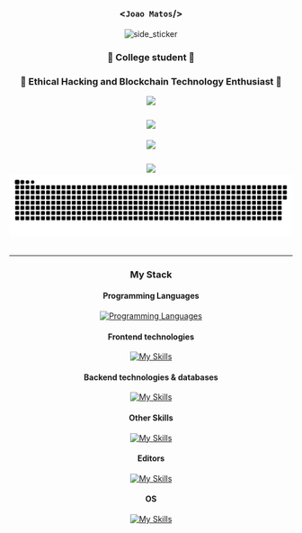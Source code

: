 <div align='center'>

### <`Joao Matos`/>

<img align="center" width=200px height=200px alt="side_sticker" src="https://media4.giphy.com/media/SHT2ELb4lvmLU9IcC1/giphy.gif?cid=ecf05e470tmy1mgsmn1iv62vzdhgio6opgei9mlmf2wjyuag&rid=giphy.gif&ct=s" />

### 👾 College student 👾 <br/>
### 👾 Ethical Hacking and Blockchain Technology Enthusiast 👾
  
<img src="https://user-images.githubusercontent.com/73097560/115834477-dbab4500-a447-11eb-908a-139a6edaec5c.gif"> 
  
  ###
  
  <img src="https://github-readme-stats.vercel.app/api?username=JoaoAJMatos&count_private=true&show_icons=true&theme=midnight-purple" />
  <br>
  <br>
  <img src="https://github-readme-stats.vercel.app/api/top-langs/?username=JoaoAJMatos&layout=compact&theme=midnight-purple" />
  
  ###

<img src="https://user-images.githubusercontent.com/73097560/115834477-dbab4500-a447-11eb-908a-139a6edaec5c.gif"> 

<div>
  <img src="https://github.com/Pepyn0/Pepyn0/raw/output/github-contribution-grid-snake.svg" alt="snake"></center>
</div>

<br/>

*****

### My Stack

#### Programming Languages

[![Programming Languages](https://skillicons.dev/icons?i=bash,c,cs,cpp,go,js,ts,lua,php,py,&perline=10)](https://skillicons.dev)

#### Frontend technologies

[![My Skills](https://skillicons.dev/icons?i=bootstrap,css,html,jquery,react,styledcomponents,svg,vite,vue,materialui,&perline=10)](https://skillicons.dev)

#### Backend technologies & databases

[![My Skills](https://skillicons.dev/icons?i=sqlite,redis,nodejs,mysql,express,firebase,&perline=6)](https://skillicons.dev)

#### Other Skills

[![My Skills](https://skillicons.dev/icons?i=arduino,raspberrypi,regex,postman,latex,jest,git,github,cmake,&perline=9)](https://skillicons.dev)

#### Editors

[![My Skills](https://skillicons.dev/icons?i=neovim,vim,&perline=2)](https://skillicons.dev)

#### OS

[![My Skills](https://skillicons.dev/icons?i=linux,&perline=1)](https://skillicons.dev)



